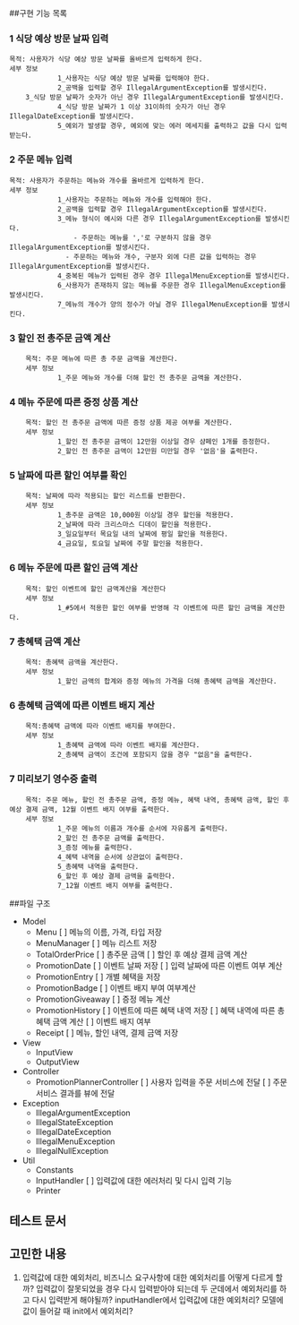 ##구현 기능 목록
### 1 식당 예상 방문 날짜 입력
    목적: 사용자가 식당 예상 방문 날짜를 올바르게 입력하게 한다.
    세부 정보
				1_사용자는 식당 예상 방문 날짜를 입력해야 한다. 
				2_공백을 입력할 경우 IllegalArgumentException를 발생시킨다. 
        3_식당 방문 날짜가 숫자가 아닌 경우 IllegalArgumentException를 발생시킨다. 
				4_식당 방문 날짜가 1 이상 31이하의 숫자가 아닌 경우 IllegalDateException를 발생시킨다.
				5_예외가 발생할 경우, 예외에 맞는 에러 메세지를 출력하고 값을 다시 입력받는다. 
### 2 주문 메뉴 입력
    목적: 사용자가 주문하는 메뉴와 개수를 올바르게 입력하게 한다.
    세부 정보
				1_사용자는 주문하는 메뉴와 개수를 입력해야 한다. 
				2_공백을 입력할 경우 IllegalArgumentException를 발생시킨다. 
				3_메뉴 형식이 예시와 다른 경우 IllegalArgumentException를 발생시킨다.
					- 주문하는 메뉴를 ','로 구분하지 않을 경우 IllegalArgumentException를 발생시킨다. 
				  - 주문하는 메뉴와 개수, 구분자 외에 다른 값을 입력하는 경우 IllegalArgumentException를 발생시킨다. 
				4_중복된 메뉴가 입력된 경우 경우 IllegalMenuException를 발생시킨다. 
				6_사용자가 존재하지 않는 메뉴를 주문한 경우 IllegalMenuException를 발생시킨다. 
				7_메뉴의 개수가 양의 정수가 아닐 경우 IllegalMenuException를 발생시킨다.
### 3 할인 전 총주문 금액 계산
		목적: 주문 메뉴에 따른 총 주문 금액을 계산한다.
		세부 정보
				1_주문 메뉴와 개수를 더해 할인 전 총주문 금액을 계산한다.
### 4 메뉴 주문에 따른 증정 상품 계산
		목적: 할인 전 총주문 금액에 따른 증정 상품 제공 여부를 계산한다.
		세부 정보
				1_할인 전 총주문 금액이 12만원 이상일 경우 샴페인 1개를 증정한다.
				2_할인 전 총주문 금액이 12만원 미만일 경우 '없음'을 출력한다.
### 5 날짜에 따른 할인 여부를 확인
		목적: 날짜에 따라 적용되는 할인 리스트를 반환한다.
		세부 정보
				1_총주문 금액은 10,000원 이상일 경우 할인을 적용한다.
				2_날짜에 따라 크리스마스 디데이 할인을 적용한다.
				3_일요일부터 목요일 내의 날짜에 평일 할인을 적용한다.
				4_금요일, 토요일 날짜에 주말 할인을 적용한다.
### 6 메뉴 주문에 따른 할인 금액 계산
		목적: 할인 이벤트에 할인 금액계산을 계산한다
		세부 정보
				1_#5에서 적용한 할인 여부를 반영해 각 이벤트에 따른 할인 금액을 계산한다. 
### 7 총혜택 금액 계산
		목적: 총혜택 금액을 계산한다.
		세부 정보
				1_할인 금액의 합계와 증정 메뉴의 가격을 더해 총혜택 금액을 계산한다.
### 6 총혜택 금액에 따른 이벤트 배지 계산
		목적:총혜택 금액에 따라 이벤트 배지를 부여한다.
		세부 정보
				1_총혜택 금액에 따라 이벤트 배지를 계산한다.
				2_총혜택 금액이 조건에 포함되지 않을 경우 "없음"을 출력한다.
### 7 미리보기 영수증 출력
		목적: 주문 메뉴, 할인 전 총주문 금액, 증정 메뉴, 혜택 내역, 총혜택 금액, 할인 후 예상 결제 금액, 12월 이벤트 배지 여부를 출력한다.
		세부 정보
				1_주문 메뉴의 이름과 개수를 순서에 자유롭게 출력한다.
				2_할인 전 총주문 금액를 출력한다.
				3_증정 메뉴를 출력한다.
				4_혜택 내역을 순서에 상관없이 출력한다.
				5_총혜택 내역을 출력한다. 
				6_할인 후 예상 결제 금액을 출력한다.
				7_12월 이벤트 배지 여부를 출력한다.

##파일 구조
  - Model
    - Menu
      [ ] 메뉴의 이름, 가격, 타입 저장
    - MenuManager
      [ ] 메뉴 리스트 저장
    - TotalOrderPrice
      [ ] 총주문 금액
      [ ] 할인 후 예상 결제 금액 계산
    - PromotionDate
      [ ] 이벤트 날짜 저장
      [ ] 입력 날짜에 따른 이벤트 여부 계산
    - PromotionEntry
      [ ] 개별 혜택을 저장
    - PromotionBadge
      [ ] 이벤트 배지 부여 여부계산
    - PromotionGiveaway
      [ ] 증정 메뉴 계산
    - PromotionHistory
      [ ] 이벤트에 따른 혜택 내역 저장
      [ ] 혜택 내역에 따른 총혜택 금액 계산
      [ ] 이벤트 배지 여부
    - Receipt
      [ ] 메뉴, 할인 내역, 결제 금액 저장
  - View
    - InputView
    - OutputView
  - Controller
    - PromotionPlannerController
      [ ] 사용자 입력을 주문 서비스에 전달
      [ ] 주문 서비스 결과를 뷰에 전달
  - Exception
    - IllegalArgumentException
    - IllegalStateException
    - IllegalDateException
    - IllegalMenuException
    - IllegalNullException
  - Util
    - Constants
    - InputHandler
      [ ] 입력값에 대한 에러처리 및 다시 입력 기능
    - Printer
  
## 테스트 문서

## 고민한 내용
1. 입력값에 대한 예외처리, 비즈니스 요구사항에 대한 예외처리를 어떻게 다르게 할까?
   입력값이 잘못되었을 경우 다시 입력받아야 되는데 두 군데에서 예외처리를 하고 다시 입력받게 해야될까?
   inputHandler에서 입력값에 대한 예외처리?
   모델에 값이 들어갈 때 init에서 예외처리?